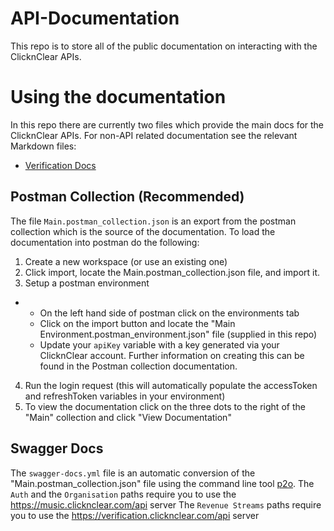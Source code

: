 # API-Documentation
This repo is to store all of the public documentation on interacting with the ClicknClear APIs.

# Using the documentation
In this repo there are currently two files which provide the main docs for the ClicknClear APIs. For non-API related documentation see the relevant Markdown files:
- [Verification Docs](./Verification.md)

## Postman Collection (Recommended)
The file `Main.postman_collection.json` is an export from the postman collection which is the source of the documentation.
To load the documentation into postman do the following:
1) Create a new workspace (or use an existing one)
2) Click import, locate the Main.postman_collection.json file, and import it.
3) Setup a postman environment
 - - On the left hand side of postman click on the   environments tab
    - Click on the import button and locate the "Main Environment.postman_environment.json" file (supplied in this repo)
    -  Update your `apiKey` variable with a key generated via your ClicknClear account. Further information on creating this can be found in the Postman collection documentation.
4) Run the login request (this will automatically populate the accessToken and refreshToken variables in your environment)
5) To view the documentation click on the three dots to the right of the "Main" collection and click "View Documentation"

## Swagger Docs
The `swagger-docs.yml` file is an automatic conversion of the "Main.postman_collection.json" file using the command line tool [p2o](https://joolfe.github.io/postman-to-openapi/).
The `Auth` and the `Organisation` paths require you to use the https://music.clicknclear.com/api server
The `Revenue Streams` paths require you to use the https://verification.clicknclear.com/api server
